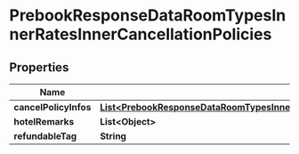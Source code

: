 

# PrebookResponseDataRoomTypesInnerRatesInnerCancellationPolicies

## Properties

Name | Type | Description | Notes
------------ | ------------- | ------------- | -------------
**cancelPolicyInfos** | [**List&lt;PrebookResponseDataRoomTypesInnerRatesInnerCancellationPoliciesCancelPolicyInfosInner&gt;**](PrebookResponseDataRoomTypesInnerRatesInnerCancellationPoliciesCancelPolicyInfosInner.md) |  |  [optional]
**hotelRemarks** | **List&lt;Object&gt;** |  |  [optional]
**refundableTag** | **String** |  |  [optional]




